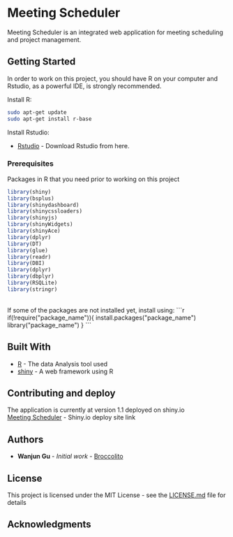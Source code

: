 # Meeting Scheduler
Meeting Scheduler is an integrated web application for meeting scheduling and project management.

## Getting Started

In order to work on this project, you should have R on your computer and Rstudio, as a powerful IDE, is strongly recommended.

Install R:
```bash
sudo apt-get update
sudo apt-get install r-base
```

Install Rstudio:
* [Rstudio](https://www.r-project.org/) - Download Rstudio from here.

### Prerequisites

Packages in R that you need prior to working on this project

```r
library(shiny)
library(bsplus)
library(shinydashboard)
library(shinycssloaders)
library(shinyjs)
library(shinyWidgets)
library(shinyAce)
library(dplyr)
library(DT)
library(glue)
library(readr)
library(DBI)
library(dplyr)
library(dbplyr)
library(RSQLite)
library(stringr)
```
<br>
If some of the packages are not installed yet, install using:
```r
if(!require("package_name")){
  install.packages("package_name")
  library("package_name")
}
```

## Built With

* [R](https://www.r-project.org/) - The data Analysis tool used 
* [shiny](https://shiny.rstudio.com/) - A web framework using R

## Contributing and deploy

The application is currently at version 1.1 deployed on shiny.io
<br>
[Meeting Scheduler](https://wanjun-gu.shinyapps.io/Meeting_Scheduler/) - Shiny.io deploy site link


## Authors

* **Wanjun Gu** - *Initial work* - [Broccolito](https://github.com/Broccolito)

## License

This project is licensed under the MIT License - see the [LICENSE.md](LICENSE.md) file for details

## Acknowledgments

